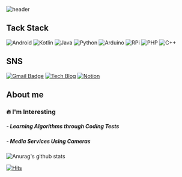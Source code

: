 ![header](https://capsule-render.vercel.app/api?type=waving&color=&height=300&section=header&text=Pachuho&fontSize=90&animation=fadeIn&fontAlignY=38&desc=GitHub%20Profile&descAlignY=51&descAlign=62)

## Tack Stack
![Android](https://img.shields.io/badge/Android-3DDC84?style=flat-square&logo=Android&logoColor=white) ![Kotlin](https://img.shields.io/badge/Kotlin-0095D5?style=flat-square&logo=Kotlin&logoColor=white) ![Java](https://img.shields.io/badge/Java-007396?style=flat-square&logo=Java&logoColor=white) ![Python](https://img.shields.io/badge/Python-3766AB?style=flat-square&logo=Python&logoColor=white) ![Arduino](https://img.shields.io/badge/Arduino-00979D?style=flat-square&logo=Arduino&logoColor=white) ![RPi](https://img.shields.io/badge/RPi-A22846?style=flat-square&logo=Raspberry-Pi&logoColor=white) ![PHP](https://img.shields.io/badge/PHP-777BB4?style=flat-square&logo=PHP&logoColor=white) ![C++](https://img.shields.io/badge/C++-00599C?style=flat-square&logo=C%2B%2B&logoColor=white) 

## SNS
[![Gmail Badge](https://img.shields.io/badge/Gmail-d14836?style=flat-square&logo=Gmail&logoColor=white&link=mailto:xx@gmail.com)](mailto:juho7410@gmail.com) [![Tech Blog](https://img.shields.io/badge/Tech%20Blog-11B48A?style=flat-square&logo=Vimeo&logoColor=white&link=https://velog.io/@pachuho)](https://velog.io/@pachuho) [![Notion](https://img.shields.io/badge/Notion-000000?style=flat-square&logo=Notion&logoColor=white&link=https://pachuho.notion.site/Park-Juho-450ec888aadb422291b0e70bbecee428)](https://pachuho.notion.site/Park-Juho-450ec888aadb422291b0e70bbecee428)



## About me
### 🔥 I'm Interesting
##### - Learning Algorithms through Coding Tests
##### - Media Services Using Cameras

![Anurag's github stats](https://github-readme-stats-git-masterrstaa-rickstaa.vercel.app/api?username=pachuho&show_icons=true)


[![Hits](https://hits.seeyoufarm.com/api/count/incr/badge.svg?url=https%3A%2F%2Fgithub.com%2Fpachuho%2Fhit-counter&count_bg=%239C8BC6&title_bg=%237D7584&icon=&icon_color=%23E7E7E7&title=hits&edge_flat=true)](https://hits.seeyoufarm.com)

